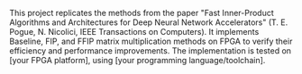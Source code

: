 This project replicates the methods from the paper "Fast Inner-Product Algorithms and Architectures for Deep Neural Network Accelerators" (T. E. Pogue, N. Nicolici, IEEE Transactions on Computers). It implements Baseline, FIP, and FFIP matrix multiplication methods on FPGA to verify their efficiency and performance improvements.
The implementation is tested on [your FPGA platform], using [your programming language/toolchain].
